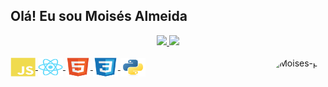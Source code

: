 ## Olá! Eu sou Moisés Almeida

<div align="center">
  <a href="https://github.com/MoisesssDev">
  <img height="180em" src="https://github-readme-stats.vercel.app/api?username=MoisesssDev&show_icons=true&theme=dark&include_all_commits=true&count_private=true"/>
  <img height="180em" src="https://github-readme-stats.vercel.app/api/top-langs/?username=MoisesssDev&layout=compact&langs_count=7&theme=dark"/>
</div>

<div style="display: inline_block"><br>
  <img align="center" alt="Moises-Js" height="30" width="40" src="https://raw.githubusercontent.com/devicons/devicon/master/icons/javascript/javascript-plain.svg">
  <img align="center" alt="Moises-React" height="30" width="40" src="https://raw.githubusercontent.com/devicons/devicon/master/icons/react/react-original.svg">
  <img align="center" alt="Moises-HTML" height="30" width="40" src="https://raw.githubusercontent.com/devicons/devicon/master/icons/html5/html5-original.svg">
  <img align="center" alt="Moises-CSS" height="30" width="40" src="https://raw.githubusercontent.com/devicons/devicon/master/icons/css3/css3-original.svg">
  <img align="center" alt="Moises-Python" height="30" width="40" src="https://raw.githubusercontent.com/devicons/devicon/master/icons/python/python-original.svg">
  <img align="right" alt="Moises-pic" height="150" style="border-radius:50px;" src="https://drive.google.com/file/d/1sFfO-BA_8D7bp13zzo14ThOMlSjKmv8Q/view">
</div>
